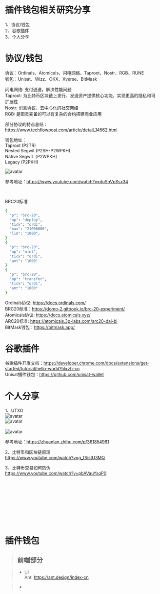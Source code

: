 # 插件钱包相关研究分享

1、协议/钱包<br>
2、谷歌插件<br>
3、个人分享<br>

# 协议/钱包

协议：Ordinals、Atomicals、闪电网络、Taproot、Nostr、RGB、RUNE<br>
钱包：Unisat、Wizz、OKX、Xverse、BitMask<br>


闪电网络: 支付通道，解决性能问题<br>
Taproot: 为比特币区块链上发行、发送资产提供核心功能，实现更高的隐私和可扩展性<br>
Nostr: 消息协议，去中心化的社交网络<br>
RGB: 是图灵完备的可以有复杂的合约搭建商业应用<br>

部分协议的特点总结：https://www.techflowpost.com/article/detail_14562.html<br>

钱包地址：<br>
Taproot (P2TR)<br>
Nested Segwit (P2SH-P2WPKH)<br>
Native Segwit（P2WPKH）<br>
Legacy (P2PKH)<br>

![avatar](http://qiniu.eyantang.cc/WX20240109-183956.png)<br>

参考地址：https://www.youtube.com/watch?v=duSnVpSsx34<br>

<br>

BRC20标准<br>
```bash
{
  "p": "brc-20",
  "op": "deploy",
  "tick": "ordi",
  "max": "21000000",
  "lim": "1000",
}
{
  "p": "brc-20",
  "op": "mint",
  "tick": "ordi",
  "amt": "1000"
}
{
  "p": "brc-20",
  "op": "transfer",
  "tick": "ordi",
  "amt": "1000"
}
```

Ordinals协议: https://docs.ordinals.com/<br>
BRC20标准：https://domo-2.gitbook.io/brc-20-experiment/<br>
Atomicals协议: https://docs.atomicals.xyz/ <br>
ARC20标准: https://atomicals.3p-labs.com/arc20-dai-bi<br>
BitMask钱包：https://bitmask.app/

# 谷歌插件

谷歌插件开发文档：https://developer.chrome.com/docs/extensions/get-started/tutorial/hello-world?hl=zh-cn<br>
Unisat插件钱包：https://github.com/unisat-wallet<br>

# 个人分享

1、UTXO <br>
![avatar](http://qiniu.eyantang.cc/WX20240108-174656.png) <br>
![avatar](http://qiniu.eyantang.cc/WX20240108-174714.png) <br>
<br>
![avatar](http://qiniu.eyantang.cc/WX20240108-174725.png) <br>

参考地址：https://zhuanlan.zhihu.com/p/361854961 <br>

2、比特币和区块链原理 <br>
https://www.youtube.com/watch?v=g_fSistU3MQ <br>

3、比特币交易如何防伪 <br>
https://www.youtube.com/watch?v=pbAVauYsqP0 <br>




<br>
<br>
<br>
<br>
<br>
<br>
<br>
<br>

# 插件钱包

> ## 前端部分

> - UI<br>
Ant: https://ant.design/index-cn 

> - 
